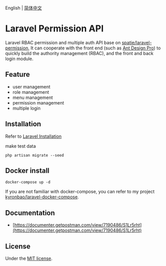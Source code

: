 English | [简体中文](./README.zh-CN.md)

# Laravel Permission API

Laravel RBAC permission and multiple auth API base on [spatie/laravel-permission](https://github.com/spatie/laravel-permission), It can cooperate with the front end (such as [Ant Design Pro](https://github.com/ant-design/ant-design-pro)) to quickly build the authority management (RBAC), and the front and back login module.

## Feature

- user management
- role management
- menu management
- permission management
- multiple login

## Installation
Refer to [Laravel Installation](https://laravel.com/docs/5.8/installation)

make test data
```
php artisan migrate --seed
```
## Docker install
```
docker-compose up -d
```
If you are not familiar with docker-compose, you can refer to my project [kyronbao/laravel-docker-compose](https://github.com/kyronbao/laravel-docker-compose).
## Documentation
- [https://documenter.getpostman.com/view/7190486/S1Lr5rht](https://documenter.getpostman.com/view/7190486/S1Lr5rht)


## License

Under the [MIT license](https://opensource.org/licenses/MIT).
